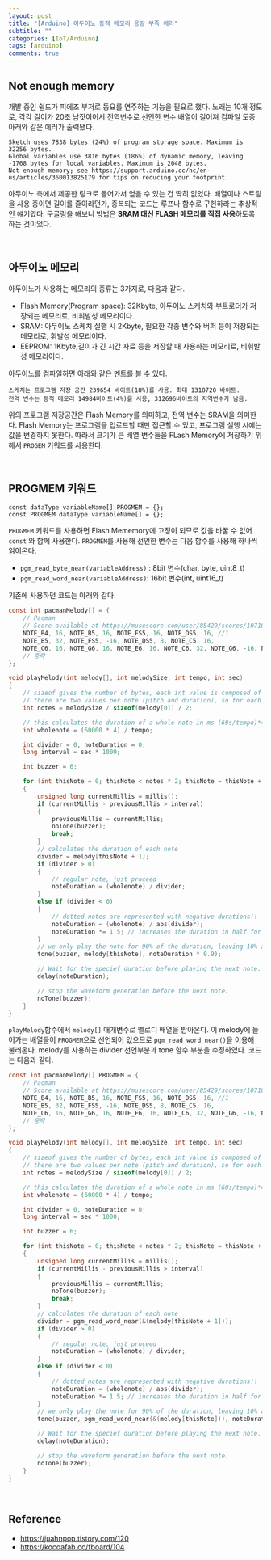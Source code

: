 ```yaml
---
layout: post
title: "[Arduino] 아두이노 동적 메모리 용량 부족 에러"
subtitle: ""
categories: [IoT/Arduino]
tags: [arduino]
comments: true
---
```


## Not enough memory

개발 중인 쉴드가 피에조 부저로 동요를 연주하는 기능을 필요로 했다. 노래는 10개 정도로, 각각 길이가 20초 남짓이어서 전역변수로 선언한 변수 배열이 길어져 컴파일 도중 아래와 같은 에러가 출력됐다. 
```
Sketch uses 7838 bytes (24%) of program storage space. Maximum is 32256 bytes.
Global variables use 3816 bytes (186%) of dynamic memory, leaving -1768 bytes for local variables. Maximum is 2048 bytes.
Not enough memory; see https://support.arduino.cc/hc/en-us/articles/360013825179 for tips on reducing your footprint.
```
아두이노 측에서 제공한 링크로 들어가서 얻을 수 있는 건 딱히 없었다. 배열이나 스트링을 사용 중이면 길이를 줄이라던가, 중복되는 코드는 루프나 함수로 구현하라는 추상적인 얘기였다. 구글링을 해보니 방법은 **SRAM 대신 FLASH 메모리를 직접 사용**하도록 하는 것이었다.

<br>

## 아두이노 메모리

아두이노가 사용하는 메모리의 종류는 3가지로, 다음과 같다.
* Flash Memory(Program space): 32Kbyte, 아두이노 스케치와 부트로더가 저장되는 메모리로, 비휘발성 메모리이다.
* SRAM: 아두이노 스케치 실행 시 2Kbyte, 필요한 각종 변수와 버퍼 등이 저장되는 메모리로, 휘발성 메모리이다.
* EEPROM: 1Kbyte,길이가 긴 시간 자료 등을 저장할 때 사용하는 메모리로, 비휘발성 메모리이다.

아두이노를 컴파일하면 아래와 같은 멘트를 볼 수 있다.
```
스케치는 프로그램 저장 공간 239654 바이트(18%)를 사용. 최대 1310720 바이트.
전역 변수는 동적 메모리 14984바이트(4%)를 사용, 312696바이트의 지역변수가 남음. 
```
위의 프로그램 저장공간은 Flash Memory를 의미하고, 전역 변수는 SRAM을 의미한다. Flash Memory는 프로그램을 업로드할 때만 접근할 수 있고, 프로그램 실행 시에는 값을 변경하지 못한다. 따라서 크기가 큰 배열 변수들을 FLash Memory에 저장하기 위해서 `PROGEM` 키워드를 사용한다.

<br>

## PROGMEM 키워드

```
const dataType variableName[] PROGMEM = {};
const PROGMEM dataType variableName[] = {};
```
`PROGMEM` 키워드를 사용하면 Flash Mememory에 고정이 되므로 값을 바꿀 수 없어 `const` 와 함께 사용한다. `PROGMEM`를 사용해 선언한 변수는 다음 함수를 사용해 하나씩 읽어온다.
* `pgm_read_byte_near(variableAddress)` : 8bit 변수(char, byte, uint8_t)
* `pgm_read_word_near(variableAddress)`: 16bit 변수(int, uint16_t)

기존에 사용하던 코드는 아래와 같다.
```c
const int pacmanMelody[] = {
    // Pacman
    // Score available at https://musescore.com/user/85429/scores/107109
    NOTE_B4, 16, NOTE_B5, 16, NOTE_FS5, 16, NOTE_DS5, 16, //1
    NOTE_B5, 32, NOTE_FS5, -16, NOTE_DS5, 8, NOTE_C5, 16,
    NOTE_C6, 16, NOTE_G6, 16, NOTE_E6, 16, NOTE_C6, 32, NOTE_G6, -16, NOTE_E6, 8,
    // 중략
};

void playMelody(int melody[], int melodySize, int tempo, int sec)
{
    // sizeof gives the number of bytes, each int value is composed of two bytes (16 bits)
    // there are two values per note (pitch and duration), so for each note there are four bytes
    int notes = melodySize / sizeof(melody[0]) / 2;

    // this calculates the duration of a whole note in ms (60s/tempo)*4 beats
    int wholenote = (60000 * 4) / tempo;

    int divider = 0, noteDuration = 0;
    long interval = sec * 1000;

    int buzzer = 6;

    for (int thisNote = 0; thisNote < notes * 2; thisNote = thisNote + 2)
    {
        unsigned long currentMillis = millis();
        if (currentMillis - previousMillis > interval)
        {  
            previousMillis = currentMillis;
            noTone(buzzer);
            break;
        }
        // calculates the duration of each note
        divider = melody[thisNote + 1];
        if (divider > 0)
        {
            // regular note, just proceed
            noteDuration = (wholenote) / divider;
        }
        else if (divider < 0)
        {
            // dotted notes are represented with negative durations!!
            noteDuration = (wholenote) / abs(divider);
            noteDuration *= 1.5; // increases the duration in half for dotted notes
        }
        // we only play the note for 90% of the duration, leaving 10% as a pause
        tone(buzzer, melody[thisNote], noteDuration * 0.9);

        // Wait for the specief duration before playing the next note.
        delay(noteDuration);

        // stop the waveform generation before the next note.
        noTone(buzzer);
    }
}
```
`playMelody`함수에서 `melody[]` 매개변수로 멜로디 배열을 받아온다. 이 melody에 들어가는 배열들이 `PROGMEM`으로 선언되어 있으므로 `pgm_read_word_near()`을 이용해 불러온다. melody를 사용하는 divider 선언부분과 tone 함수 부분을 수정하였다. 코드는 다음과 같다.

```c
const int pacmanMelody[] PROGMEM = {
    // Pacman
    // Score available at https://musescore.com/user/85429/scores/107109
    NOTE_B4, 16, NOTE_B5, 16, NOTE_FS5, 16, NOTE_DS5, 16, //1
    NOTE_B5, 32, NOTE_FS5, -16, NOTE_DS5, 8, NOTE_C5, 16,
    NOTE_C6, 16, NOTE_G6, 16, NOTE_E6, 16, NOTE_C6, 32, NOTE_G6, -16, NOTE_E6, 8,
    // 중략
};

void playMelody(int melody[], int melodySize, int tempo, int sec)
{
    // sizeof gives the number of bytes, each int value is composed of two bytes (16 bits)
    // there are two values per note (pitch and duration), so for each note there are four bytes
    int notes = melodySize / sizeof(melody[0]) / 2;

    // this calculates the duration of a whole note in ms (60s/tempo)*4 beats
    int wholenote = (60000 * 4) / tempo;

    int divider = 0, noteDuration = 0;
    long interval = sec * 1000;

    int buzzer = 6;

    for (int thisNote = 0; thisNote < notes * 2; thisNote = thisNote + 2)
    {
        unsigned long currentMillis = millis();
        if (currentMillis - previousMillis > interval)
        {  
            previousMillis = currentMillis;
            noTone(buzzer);
            break;
        }
        // calculates the duration of each note
        divider = pgm_read_word_near(&(melody[thisNote + 1]));
        if (divider > 0)
        {
            // regular note, just proceed
            noteDuration = (wholenote) / divider;
        }
        else if (divider < 0)
        {
            // dotted notes are represented with negative durations!!
            noteDuration = (wholenote) / abs(divider);
            noteDuration *= 1.5; // increases the duration in half for dotted notes
        }
        // we only play the note for 90% of the duration, leaving 10% as a pause
        tone(buzzer, pgm_read_word_near(&(melody[thisNote])), noteDuration * 0.9);

        // Wait for the specief duration before playing the next note.
        delay(noteDuration);

        // stop the waveform generation before the next note.
        noTone(buzzer);
    }
}
```

<br>

## Reference

- <https://juahnpop.tistory.com/120>
- <https://kocoafab.cc/fboard/104>